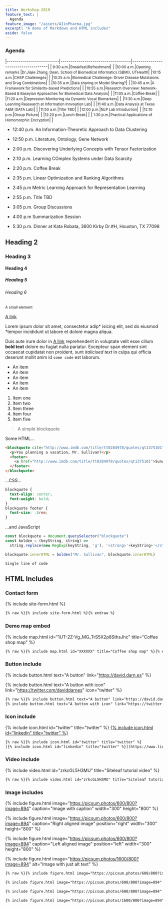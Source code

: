 ```yaml
---
title: Workshop-2019
feature_text: |
  Agenda
feature_image: "/assets/AIinPharma.jpg"
excerpt: "A demo of Markdown and HTML includes"
aside: false
---
```


### Agenda
|--------------------------|-----------------------------------|------------------------------------|
|<small> 9:30 a.m.</small>|<small>Breakfast/Refreshment</small>| |
|<small>10:00 a.m.</small>|<small>Opening remarks </small>|<small>Dr.Jiajie Zhang, Dean, School of Biomedical Informatics (SBMI), UTHealth</small>|
|<small>10:15 a.m.</small>|<small>CHSP Challeneges</small>| |
|<small>10:25 a.m.</small>|<small>Biomedical Challenege: Driver Disease Mutstaions and Drug Combinations</small>| |
|<small>10:35 a.m.</small>|<small>Data sharing or Model Sharing?</small>| |
|<small>10:45 a.m.</small>|<small>A Framework for Similarity-based Predictions</small>| |
|<small>10:55 a.m.</small>|<small>Research Overview: Network-Based & Baseyian Approaches for Biomedical Data Analysis</small>| |
|<small>11:05 a.m.</small>|<small>Coffee Break</small>| |
|<small>11:20 a.m.</small>|<small>Depression Monitoring via Dynamic Vocal Biomarkers</small>| |
|<small>11:30 a.m.</small>|<small>Deep Leanring Reasearch at Information Innvoation Lab</small>| |
|<small>11:40 a.m.</small>|<small>Data Analysis at Texas A&M (DATA Lab)</small>| |
|<small>11:50 a.m.</small>|<small>Title TBD</small>| |
|<small>12:00 p.m.</small>|<small>NLP Lab Introduction</small>| | 
|<small>12:10 p.m.</small>|<small>Group Picture</small>| |
|<small>12:20 p.m.</small>|<small>Lunch Break</small>| |
|<small> 1:30 p.m.</small>|<small>Practical Applications of Homomorphic Encryption</small>| |

* 12:40 p.m. An Information-Theoretic Approach to Data Clustering
* 12:50 p.m. Literature, Ontology, Gene Network 
*    2:00 p.m. Discovering Underlying Concepts with Tensor Factorization
*    2:10 p.m. Learning COmplex Systems under Data Scarcity 

*    2:20 p.m. Coffee Break

*  2:35 p.m. Linear Optimization and Ranking Algorithms
*  2:45 p.m  Metric Learning Approach for Representation Learning
*  2:55 p.m. Title TBD

*  3:05 p.m. Group Discussions

*  4:00 p.m  Summarization Session

*  5:30 p.m. Dinner at Kata Robata, 3600 Kirby Dr.#H, Houston, TX 77098 

## Heading 2

### Heading 3

#### Heading 4

##### Heading 5

###### Heading 6

<small>A small element</small>

[A link](https://david.darn.es "A link")

Lorem ipsum dolor sit amet, consectetur adip* isicing elit, sed do eiusmod *tempor incididunt ut labore et dolore magna aliqua.

Duis aute irure dolor in [A link](https://david.darn.es "A link") reprehenderit in voluptate velit esse cillum **bold text** dolore eu fugiat nulla pariatur. Excepteur span element sint occaecat cupidatat non proident, sunt _italicised text_ in culpa qui officia deserunt mollit anim id `some code` est laborum.

* An item
* An item
* An item
* An item
* An item

1. Item one
2. Item two
3. Item three
4. Item four
5. Item five

> A simple blockquote

Some HTML...

``` html
<blockquote cite="http://www.imdb.com/title/tt0284978/quotes/qt1375101">
  <p>You planning a vacation, Mr. Sullivan?</p>
  <footer>
    <a href="http://www.imdb.com/title/tt0284978/quotes/qt1375101">Sunways Security Guard</a>
  </footer>
</blockquote>
```

...CSS...

``` css
blockquote {
  text-align: center;
  font-weight: bold;
}
blockquote footer {
  font-size: .8rem;
}
```

...and JavaScript

``` js
const blockquote = document.querySelector("blockquote")
const bolden = (keyString, string) =>
  string.replace(new RegExp(keyString, 'g'), '<strong>'+keyString+'</strong>')

blockquote.innerHTML = bolden("Mr. Sullivan", blockquote.innerHTML)
```

`Single line of code`

## HTML Includes

### Contact form

{% include site-form.html %}

``` html
{% raw %}{% include site-form.html %}{% endraw %}
```

### Demo map embed

{% include map.html id="1UT-2Z-Vg_MG_TrS5X2p8SthsJhc" title="Coffee shop map" %}

``` html
{% raw %}{% include map.html id="XXXXXX" title="Coffee shop map" %}{% endraw %}
```

### Button include

{% include button.html text="A button" link="https://david.darn.es" %}

{% include button.html text="A button with icon" link="https://twitter.com/daviddarnes" icon="twitter" %}

``` html
{% raw %}{% include button.html text="A button" link="https://david.darn.es" %}
{% include button.html text="A button with icon" link="https://twitter.com/daviddarnes" icon="twitter" %}{% endraw %}
```

### Icon include

{% include icon.html id="twitter" title="twitter" %} [{% include icon.html id="linkedin" title="twitter" %}](https://www.linkedin.com/in/daviddarnes)

``` html
{% raw %}{% include icon.html id="twitter" title="twitter" %}
[{% include icon.html id="linkedin" title="twitter" %}](https://www.linkedin.com/in/daviddarnes){% endraw %}
```

### Video include

{% include video.html id="zrkcGL5H3MU" title="Siteleaf tutorial video" %}

``` html
{% raw %}{% include video.html id="zrkcGL5H3MU" title="Siteleaf tutorial video" %}{% endraw %}
```


### Image includes

{% include figure.html image="https://picsum.photos/600/800?image=894" caption="Image with caption" width="300" height="800" %}

{% include figure.html image="https://picsum.photos/600/800?image=894" caption="Right aligned image" position="right" width="300" height="800" %}

{% include figure.html image="https://picsum.photos/600/800?image=894" caption="Left aligned image" position="left" width="300" height="800" %}

{% include figure.html image="https://picsum.photos/1600/800?image=894" alt="Image with just alt text" %}

``` html
{% raw %}{% include figure.html image="https://picsum.photos/600/800?image=894" caption="Image with caption" width="300" height="800" %}

{% include figure.html image="https://picsum.photos/600/800?image=894" caption="Right aligned image" position="right" width="300" height="800" %}

{% include figure.html image="https://picsum.photos/600/800?image=894" caption="Left aligned image" position="left" width="300" height="800" %}

{% include figure.html image="https://picsum.photos/1600/800?image=894" alt="Image with just alt text" %}{% endraw %}
```
